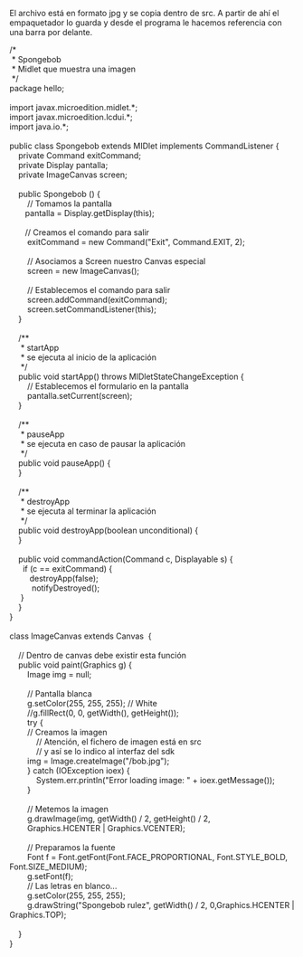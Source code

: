 <p>
	El archivo est&aacute; en formato jpg y se copia dentro de src. A partir de ah&iacute; el empaquetador lo guarda y desde el programa le hacemos referencia con una barra por delante.</p>
<p>
	/*<br />
	&nbsp;* Spongebob<br />
	&nbsp;* Midlet que muestra una imagen<br />
	&nbsp;*/<br />
	package hello;<br />
	<br />
	import javax.microedition.midlet.*;<br />
	import javax.microedition.lcdui.*;<br />
	import java.io.*;<br />
	<br />
	public class Spongebob extends MIDlet implements CommandListener {<br />
	&nbsp;&nbsp;&nbsp; private Command exitCommand;<br />
	&nbsp;&nbsp;&nbsp; private Display pantalla;<br />
	&nbsp;&nbsp;&nbsp; private ImageCanvas screen;<br />
	<br />
	&nbsp;&nbsp;&nbsp; public Spongebob () {<br />
	&nbsp;&nbsp;&nbsp;&nbsp;&nbsp;&nbsp;&nbsp; // Tomamos la pantalla<br />
	&nbsp;&nbsp;&nbsp;&nbsp;&nbsp;&nbsp; pantalla = Display.getDisplay(this);<br />
	<br />
	&nbsp;&nbsp;&nbsp;&nbsp;&nbsp;&nbsp; // Creamos el comando para salir<br />
	&nbsp;&nbsp;&nbsp;&nbsp;&nbsp;&nbsp;&nbsp; exitCommand = new Command(&quot;Exit&quot;, Command.EXIT, 2);<br />
	<br />
	&nbsp;&nbsp;&nbsp;&nbsp;&nbsp;&nbsp;&nbsp; // Asociamos a Screen nuestro Canvas especial<br />
	&nbsp;&nbsp;&nbsp;&nbsp;&nbsp;&nbsp;&nbsp; screen = new ImageCanvas();<br />
	<br />
	&nbsp;&nbsp;&nbsp;&nbsp;&nbsp;&nbsp;&nbsp; // Establecemos el comando para salir<br />
	&nbsp;&nbsp;&nbsp;&nbsp;&nbsp;&nbsp;&nbsp; screen.addCommand(exitCommand);<br />
	&nbsp;&nbsp;&nbsp;&nbsp;&nbsp;&nbsp;&nbsp; screen.setCommandListener(this);<br />
	&nbsp;&nbsp;&nbsp; }<br />
	<br />
	&nbsp;&nbsp;&nbsp; /**<br />
	&nbsp;&nbsp;&nbsp;&nbsp; * startApp<br />
	&nbsp;&nbsp;&nbsp;&nbsp; * se ejecuta al inicio de la aplicaci&oacute;n<br />
	&nbsp;&nbsp;&nbsp;&nbsp; */<br />
	&nbsp;&nbsp;&nbsp; public void startApp() throws MIDletStateChangeException {<br />
	&nbsp;&nbsp;&nbsp;&nbsp;&nbsp;&nbsp;&nbsp; // Establecemos el formulario en la pantalla<br />
	&nbsp;&nbsp;&nbsp;&nbsp;&nbsp;&nbsp;&nbsp; pantalla.setCurrent(screen);<br />
	&nbsp;&nbsp;&nbsp; }<br />
	<br />
	&nbsp;&nbsp;&nbsp; /**<br />
	&nbsp;&nbsp;&nbsp;&nbsp; * pauseApp<br />
	&nbsp;&nbsp;&nbsp;&nbsp; * se ejecuta en caso de pausar la aplicaci&oacute;n<br />
	&nbsp;&nbsp;&nbsp;&nbsp; */<br />
	&nbsp;&nbsp;&nbsp; public void pauseApp() {<br />
	&nbsp;&nbsp;&nbsp; }<br />
	<br />
	&nbsp;&nbsp;&nbsp; /**<br />
	&nbsp;&nbsp;&nbsp;&nbsp; * destroyApp<br />
	&nbsp;&nbsp;&nbsp;&nbsp; * se ejecuta al terminar la aplicaci&oacute;n<br />
	&nbsp;&nbsp;&nbsp;&nbsp; */<br />
	&nbsp;&nbsp;&nbsp; public void destroyApp(boolean unconditional) {<br />
	&nbsp;&nbsp;&nbsp; }<br />
	<br />
	&nbsp;&nbsp;&nbsp; public void commandAction(Command c, Displayable s) {<br />
	&nbsp;&nbsp;&nbsp;&nbsp;&nbsp; if (c == exitCommand) {<br />
	&nbsp;&nbsp;&nbsp;&nbsp;&nbsp;&nbsp;&nbsp;&nbsp; destroyApp(false);<br />
	&nbsp;&nbsp;&nbsp;&nbsp;&nbsp;&nbsp;&nbsp;&nbsp;&nbsp; notifyDestroyed();<br />
	&nbsp;&nbsp;&nbsp;&nbsp; }<br />
	&nbsp;&nbsp;&nbsp; }<br />
	}<br />
	<br />
	class ImageCanvas extends Canvas&nbsp; {<br />
	<br />
	&nbsp;&nbsp;&nbsp; // Dentro de canvas debe existir esta funci&oacute;n<br />
	&nbsp;&nbsp;&nbsp; public void paint(Graphics g) {<br />
	&nbsp;&nbsp;&nbsp;&nbsp;&nbsp;&nbsp;&nbsp; Image img = null;<br />
	<br />
	&nbsp;&nbsp;&nbsp;&nbsp;&nbsp;&nbsp;&nbsp; // Pantalla blanca<br />
	&nbsp;&nbsp;&nbsp;&nbsp;&nbsp;&nbsp;&nbsp; g.setColor(255, 255, 255); // White<br />
	&nbsp;&nbsp;&nbsp;&nbsp;&nbsp;&nbsp;&nbsp; //g.fillRect(0, 0, getWidth(), getHeight());<br />
	&nbsp;&nbsp;&nbsp;&nbsp;&nbsp;&nbsp;&nbsp; try {<br />
	&nbsp;&nbsp;&nbsp;&nbsp;&nbsp;&nbsp;&nbsp; // Creamos la imagen<br />
	&nbsp;&nbsp;&nbsp;&nbsp;&nbsp;&nbsp;&nbsp;&nbsp;&nbsp;&nbsp;&nbsp; // Atenci&oacute;n, el fichero de imagen est&aacute; en src<br />
	&nbsp;&nbsp;&nbsp;&nbsp;&nbsp;&nbsp;&nbsp;&nbsp;&nbsp;&nbsp;&nbsp; // y as&iacute; se lo indico al interfaz del sdk<br />
	&nbsp;&nbsp;&nbsp;&nbsp;&nbsp;&nbsp;&nbsp; img = Image.createImage(&quot;/bob.jpg&quot;);<br />
	&nbsp;&nbsp;&nbsp;&nbsp;&nbsp;&nbsp;&nbsp; } catch (IOException ioex) {<br />
	&nbsp;&nbsp;&nbsp;&nbsp;&nbsp;&nbsp;&nbsp;&nbsp;&nbsp;&nbsp;&nbsp; System.err.println(&quot;Error loading image: &quot; + ioex.getMessage());<br />
	&nbsp;&nbsp;&nbsp;&nbsp;&nbsp;&nbsp;&nbsp; }<br />
	<br />
	&nbsp;&nbsp;&nbsp;&nbsp;&nbsp;&nbsp;&nbsp; // Metemos la imagen<br />
	&nbsp;&nbsp;&nbsp;&nbsp;&nbsp;&nbsp;&nbsp; g.drawImage(img, getWidth() / 2, getHeight() / 2,<br />
	&nbsp;&nbsp;&nbsp;&nbsp;&nbsp;&nbsp;&nbsp; Graphics.HCENTER | Graphics.VCENTER);<br />
	<br />
	&nbsp;&nbsp;&nbsp;&nbsp;&nbsp;&nbsp;&nbsp; // Preparamos la fuente<br />
	&nbsp;&nbsp;&nbsp;&nbsp;&nbsp;&nbsp;&nbsp; Font f = Font.getFont(Font.FACE_PROPORTIONAL, Font.STYLE_BOLD, Font.SIZE_MEDIUM);<br />
	&nbsp;&nbsp;&nbsp;&nbsp;&nbsp;&nbsp;&nbsp; g.setFont(f);<br />
	&nbsp;&nbsp;&nbsp;&nbsp;&nbsp;&nbsp;&nbsp; // Las letras en blanco...<br />
	&nbsp;&nbsp;&nbsp;&nbsp;&nbsp;&nbsp;&nbsp; g.setColor(255, 255, 255);<br />
	&nbsp;&nbsp;&nbsp;&nbsp;&nbsp;&nbsp;&nbsp; g.drawString(&quot;Spongebob rulez&quot;, getWidth() / 2, 0,Graphics.HCENTER | Graphics.TOP);<br />
	<br />
	&nbsp;&nbsp;&nbsp; }<br />
	}</p>
